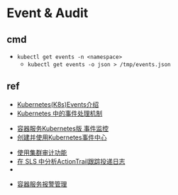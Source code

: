 # Event & Audit

## cmd
+ `kubectl get events -n <namespace>`
    + `kubectl get events -o json > /tmp/events.json`

## ref
<!-- k8s event -->
+ [Kubernetes(K8s)Events介绍](https://www.kubernetes.org.cn/1031.html)
+ [Kubernetes 中的事件处理机制](https://www.infoq.cn/article/tocm0g8zr19kj3olw8c4)


<!-- ali event-->
+ [容器服务Kubernetes版 事件监控](https://help.aliyun.com/document_detail/125679.html)
+ [创建并使用Kubernetes事件中心](https://help.aliyun.com/document_detail/150476.html)
<!-- ali audit -->
+ [使用集群审计功能](https://www.alibabacloud.com/help/zh/doc-detail/91406.htm)
+ [在 SLS 中分析ActionTrail跟踪投递日志](https://developer.aliyun.com/article/773674?spm=5176.100255.0.0.fcba5e17gOSRWM)
+ []()
<!-- ali alert -->
+ [容器服务报警管理](https://help.aliyun.com/document_detail/207725.html?spm=a2c4g.11186623.6.921.38046048c7UdPq)